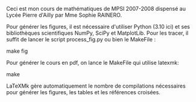 Ceci est mon cours de mathématiques de MPSI 2007-2008 dispensé au Lycée Pierre 
d'Ailly par Mme Sophie RAINERO.


Pour générer les figures, il est nécessaire d'utiliser Python (3.10 ici) et ses 
bibliothèques scientifiques NumPy, SciPy et MatplotLib.
Pour les tracer, il suffit de lancer le script process_fig.py ou bien le 
MakeFile :

make fig

Pour générer le cours en pdf, on lance le MakeFile qui utilise latexmk:

make

LaTeXMk gère automatiquement le nombre de compilations nécessaires pour générer 
les figures, les tables et les références croisées.
